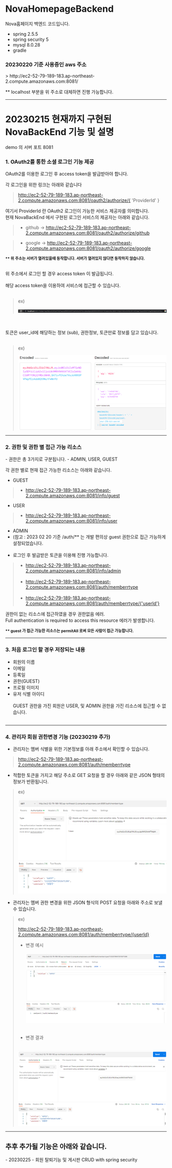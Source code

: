 # NovaHomepageBackend
Nova홈페이지 백엔드 코드입니다.

- spring 2.5.5
- spring security 5
- mysql 8.0.28
- gradle

<h3>20230220 기준 사용중인 aws 주소</h3>
> http://ec2-52-79-189-183.ap-northeast-2.compute.amazonaws.com:8081/

** localhost 부분을 위 주소로 대체하면 진행 가능합니다.
***
<h1>20230215 현재까지 구현된 NovaBackEnd 기능 및 설명</h1>  

demo 의 서버 포트 8081

<h3> 1. OAuth2를 통한 소셜 로그인 기능 제공</h3>
OAuth2를 이용한 로그인 후 access token을 발급받아야 합니다. </br>

각 로그인을 위한 링크는 아래와 같습니다 </br>
> http://ec2-52-79-189-183.ap-northeast-2.compute.amazonaws.com:8081/oauth2/authorize/{ 'ProviderId' }

여기서 ProviderId 란 OAuth2 로그인이 가능한 서비스 제공자를 의미합니다.  
현재 NovaBackEnd 에서 구현된 로그인 서비스의 제공자는 아래와 같습니다.

>- github -> http://ec2-52-79-189-183.ap-northeast-2.compute.amazonaws.com:8081/oauth2/authorize/github</br>

>- google -> http://ec2-52-79-189-183.ap-northeast-2.compute.amazonaws.com:8081/oauth2/authorize/google</br>

<b><p style="font-size: 12px">** 위 주소는 서버가 열려있을때 동작합니다. 서버가 열려있지 않다면 동작하지 않습니다.</p></b></br>
위 주소에서 로그인 할 경우 access token 이 발급됩니다.</br></br>
해당 access token을 이용하여 서비스에 접근할 수 있습니다.</br></br>
>ex)
>
> <img src="src/main/resources/pic/token.PNG">
</br></br>
토큰은 user_id에 해당하는 정보 (sub), 권한정보, 토큰만료 정보를 담고 있습니다.</br></br>
>ex)
>
> <img src="src/main/resources/pic/token_info.PNG">

***
<h3>2. 권한 및 권한 별 접근 가능 리소스</h3>
- 권한은 총 3가지로 구분됩니다.
- ADMIN, USER, GUEST

각 권한 별로 현재 접근 가능한 리소스는 아래와 같습니다.
- GUEST 
>  - http://ec2-52-79-189-183.ap-northeast-2.compute.amazonaws.com:8081/info/guest
- USER 
>  - http://ec2-52-79-189-183.ap-northeast-2.compute.amazonaws.com:8081/info/user
- ADMIN 
- (참고 : 2023 02 20 기준 /auth/** 는 개발 편의상 guest 권한으로 접근 가능하게 설정되었습니다.</br></br> 
- 로그인 후 발급받은 토큰을 이용해 진행 가능합니다.
>  - http://ec2-52-79-189-183.ap-northeast-2.compute.amazonaws.com:8081/info/admin  </br></br>
>  - http://ec2-52-79-189-183.ap-northeast-2.compute.amazonaws.com:8081/auth/memberrtype  </br></br>
>  - http://ec2-52-79-189-183.ap-northeast-2.compute.amazonaws.com:8081/auth/memberrtype/{'userId'}  </br>

권한이 없는 리소스에 접근하였을 경우 
권한없음 에러.</br>
Full authentication is required to access this resource 에러가 발생합니다.</br>

<b><p style="font-size: 12px">** guest 가 접근 가능한 리소스는 permitAll 로써 모든 사람이 접근 가능합니다.</p></b>

***
<h3>3. 처음 로그인 할 경우 저장되는 내용</h3>

- 회원의 이름
- 이메일
- 등록일
- 권한(GUEST)
- 프로필 이미지
- 유저 식별 아이디
</BR></BR>
GUEST 권한을 가진 회원은 USER, 및 ADMIN 권한을 가진 리소스에 접근할 수 없습니다.</BR></BR>

***
<h3>4. 관리자 회원 권한변경 기능 (20230219 추가)</h3>

- 관리자는 멤버 식별을 위한 기본정보를 아래 주소에서 확인할 수 있습니다.
> http://ec2-52-79-189-183.ap-northeast-2.compute.amazonaws.com:8081/auth/memberrtype

- 적합한 토큰을 가지고 해당 주소로 GET 요청을 할 경우 아래와 같은 JSON 형태의 정보가 반환됩니다.
> ex)
> 
> <img src="src/main/resources/pic/get_user_info.PNG">


- 관리자는 멤버 권한 변경을 위한 JSON 형식의 POST 요청을 아래와 주소로 보낼 수 있습니다.
> ex) 
> 
>  http://ec2-52-79-189-183.ap-northeast-2.compute.amazonaws.com:8081/auth/memberrtype/{userId}
> 
>- 변경 예시  </BR></BR>
> <img src="src/main/resources/pic/change_auth1.PNG"> </BR></BR>
> 
>- 변경 결과  </BR></BR>
> <img src="src/main/resources/pic/change_auth_result.PNG">
>

***
<h2> 추후 추가될 기능은 아래와 같습니다. </h2>
- 20230225
- 회원 탈퇴기능 및 게시판 CRUD with spring security
